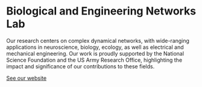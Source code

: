 # Biological and Engineering Networks Lab


Our research centers on complex dynamical networks, with wide-ranging applications in neuroscience, biology, ecology, as well as electrical and mechanical engineering. Our work is proudly supported by the National Science Foundation and the US Army Research Office, highlighting the impact and significance of our contributions to these fields.

[See our website](https://math.gsu.edu/lbao1/belykh_lab.html)
